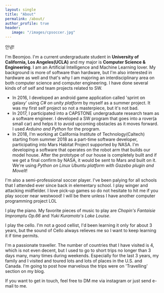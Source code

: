 ```yaml
---
layout: single
title: "About"
permalink: /about/
author_profile: true
header:
   image: "/images/cpsoccer.jpg"
---
```



안녕!

   I'm Beomjoo. I'm a current undergraduate student in **University of California, Los Angeles(UCLA)** and my major is **Computer Science & Engineering**. I am an Artificial Intelligence and Machine Learning lover. My background is more of software than hardware, but I'm also interested in hardware as well and that's why I am majoring an interdisciplinary area on both computer science and computer engineering. I have done several kinds of of self and team projects related to SW.

  + In 2016, I developed an android game application called 'sprint on galaxy' using *C# on unity platform* by myself as a summer project. It was my first self project so not a masterpiece, but it's not bad.
  + In 2017, I participated into a CAPSTONE undergraduate research team as a software engineer. I developed a SW program that goes into a rover(a small car) and helps it to avoid upcoming obstacles as it moves forward. I used *Arduino and Python* for the program.
  + In 2018, I'm working at California Institute of Technology(Caltech) starting from summer 2018 as a part-time software developer, participating into Mars Habitat Project supported by NASA. I'm developing a software that operates on the robot arm that builds our model house. After the prototype of our house is completely built and if we get a final confirm by NASA, it would be sent to Mars and built on it. We're using *Python on Linux Ubuntu platform with Gazebo plugin and MoveIt*!

   
   I'm also a semi-professional soccer player. I've been palying for all schools that I attended ever since back in elementary school. I play winger and attacking midfielder. I love pick-up games so do not hesitate to hit me if you play soccer near westwood! I will be there unless I have another computer programming project LOL

   I play the piano. My favorite pieces of music to play are *Chopin's Fantaisie Impromptu Op.66* and *Yuki Kuramoto's Lake Louise*.
   
   I play the cello. I'm not a good cellist, I'd been learning it only for about 3 years, but the sound of Cello always relieves me so I want to keep learning it if time permits.
   
   I'm a passionate traveller. The number of countries that I have visited is 4, which is not even decent, but I used to go to short trips no longer than 3 days many, many times during weekends. Especially for the last 3 years, my family and I visited and toured lots and lots of places in the U.S. and Canada. I'm going to post how marvelous the trips were on 'Travelling' section on my blog.

   If you want to get in touch, feel free to DM me via instagram or just send e-mail to me.
